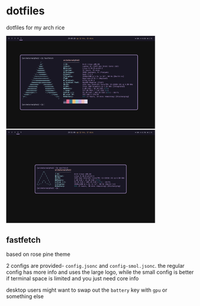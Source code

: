 # dotfiles
dotfiles for my arch rice

<img src="images/fetch.png" alt="my rice (normal fetch)" width="400"/> <img src="images/fetch-smol.png" alt="my rice (normal fetch)" width="400"/>
## fastfetch
based on rose pine theme

2 configs are provided- `config.jsonc` and `config-smol.jsonc`. the regular config has more info and uses the large logo, while the small config is better if terminal space is limited and you just need core info

desktop users might want to swap out the `battery` key with `gpu` or something else
